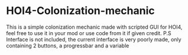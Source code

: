 # HOI4-Colonization-mechanic
This is a simple colonization mechanic made with scripted GUI for HOI4, feel free to use it in your mod or use code from it if given credit.
P.S Interface is not included, the current interface is very poorly made, only containing 2 buttons, a progressbar and a variable
